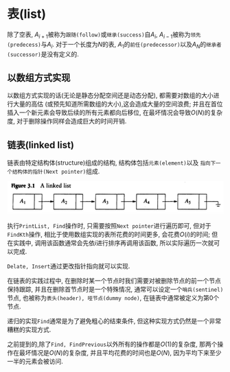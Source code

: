 # 表(list)

除了空表, $A_{i + 1}$被称为`跟随(follow)`或`继承(success)`自$A_{i}$,
$A_{i - 1}$被称为`领先(predecess)`与$A_{i}$. 对于一个长度为$N$的表,
$A_{1}$的`前任(predecessor)`以及$A_{N}$的`继承者(successor)`是没有定义的.

## 以数组方式实现

以数组方式实现的话(无论是静态分配空间还是动态分配), 都需要对数组的大小进行大量的高估
(或预先知道所需数组的大小),这会造成大量的空间浪费;
并且在首位插入一个新元素会导致后续的所有元素都向后移位, 在最坏情况会导致$O(N)$的复杂度, 
对于删除操作同样会造成巨大的时间开销.

## 链表(linked list)

链表由特定结构体(structure)组成的结构, 结构体包括`元素(element)`以及
`指向下一个结构体的指针(Next pointer)`组成.

![](./linked_list.png)

执行`PrintList, Find`操作时, 只需要按照`Next pointer`进行遍历即可,
但对于`FindKth`操作, 相比于使用数组实现的表所花费的时间更多, 会花费$O(i)$的时间;
但在实践中, 调用该函数通常会先依$i$进行排序再调用该函数, 所以实际遍历一次就可以完成.

`Delate, Insert`通过更改指针指向就可以实现.

在链表的实践过程中, 在删除时某一个节点时我们需要对被删除节点的前一个节点保持跟踪,
并且在删除首节点时是一个特殊情况, 通常可以设定一个`哨兵(sentinel)`节点, 
也被称为`表头(header), 哑节点(dummy node)`, 在链表中通常被定义为第0个节点.

递归的实现`Find`通常是为了避免粗心的结束条件, 但这种实现方式仍然是一个非常糟糕的实现方式.

之前提到的,除了`Find, FindPrevious`以外所有的操作都是$O(1)$的复杂度, 
那两个操作在最坏情况是$O(N)$的复杂度, 并且平均花费的时间也是$O(N)$, 
因为平均下来至少一半的元素会被访问.
